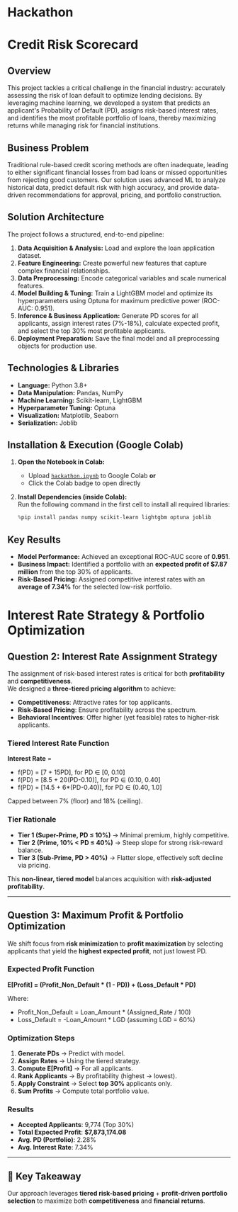 # Hackathon
#  Credit Risk Scorecard

## Overview
This project tackles a critical challenge in the financial industry: accurately assessing the risk of loan default to optimize lending decisions. By leveraging machine learning, we developed a system that predicts an applicant's Probability of Default (PD), assigns risk-based interest rates, and identifies the most profitable portfolio of loans, thereby maximizing returns while managing risk for financial institutions.

## Business Problem
Traditional rule-based credit scoring methods are often inadequate, leading to either significant financial losses from bad loans or missed opportunities from rejecting good customers. Our solution uses advanced ML to analyze historical data, predict default risk with high accuracy, and provide data-driven recommendations for approval, pricing, and portfolio construction.

## Solution Architecture
The project follows a structured, end-to-end pipeline:
1.  **Data Acquisition & Analysis:** Load and explore the loan application dataset.
2.  **Feature Engineering:** Create powerful new features that capture complex financial relationships.
3.  **Data Preprocessing:** Encode categorical variables and scale numerical features.
4.  **Model Building & Tuning:** Train a LightGBM model and optimize its hyperparameters using Optuna for maximum predictive power (ROC-AUC: 0.951).
5.  **Inference & Business Application:** Generate PD scores for all applicants, assign interest rates (7%-18%), calculate expected profit, and select the top 30% most profitable applicants.
6.  **Deployment Preparation:** Save the final model and all preprocessing objects for production use.



## Technologies & Libraries
-   **Language:** Python 3.8+
-   **Data Manipulation:** Pandas, NumPy
-   **Machine Learning:** Scikit-learn, LightGBM
-   **Hyperparameter Tuning:** Optuna
-   **Visualization:** Matplotlib, Seaborn
-   **Serialization:** Joblib

## Installation & Execution (Google Colab)

1. **Open the Notebook in Colab:**  
   - Upload [`hackathon.ipynb`][def] to Google Colab **or**  
   - Click the Colab badge to open directly  


2. **Install Dependencies (inside Colab):**  
   Run the following command in the first cell to install all required libraries:  
   ```python
   %pip install pandas numpy scikit-learn lightgbm optuna joblib
## Key Results
-   **Model Performance:** Achieved an exceptional ROC-AUC score of **0.951**.
-   **Business Impact:** Identified a portfolio with an **expected profit of $7.87 million** from the top 30% of applicants.
-   **Risk-Based Pricing:** Assigned competitive interest rates with an **average of 7.34%** for the selected low-risk portfolio.

# Interest Rate Strategy & Portfolio Optimization

## Question 2: Interest Rate Assignment Strategy
The assignment of risk-based interest rates is critical for both **profitability** and **competitiveness**.  
We designed a **three-tiered pricing algorithm** to achieve:

- **Competitiveness**: Attractive rates for top applicants.  
- **Risk-Based Pricing**: Ensure profitability across the spectrum.  
- **Behavioral Incentives**: Offer higher (yet feasible) rates to higher-risk applicants.  

### Tiered Interest Rate Function

**Interest Rate** = 
- f(PD) = [7 + 15PD], for PD ∈ [0, 0.10]
- f(PD) = [8.5 + 20(PD-0.10)], for PD ∈ (0.10, 0.40]
- f(PD) = [14.5 + 6*(PD-0.40)], for PD ∈ (0.40, 1.0]

Capped between 7% (floor) and 18% (ceiling).


### Tier Rationale
- **Tier 1 (Super-Prime, PD ≤ 10%)** → Minimal premium, highly competitive.  
- **Tier 2 (Prime, 10% < PD ≤ 40%)** → Steep slope for strong risk-reward balance.  
- **Tier 3 (Sub-Prime, PD > 40%)** → Flatter slope, effectively soft decline via pricing.  

This **non-linear, tiered model** balances acquisition with **risk-adjusted profitability**.

---

## Question 3: Maximum Profit & Portfolio Optimization
We shift focus from **risk minimization** to **profit maximization** by selecting applicants that yield the **highest expected profit**, not just lowest PD.  

### Expected Profit Function
**E[Profit] = (Profit_Non_Default * (1 - PD)) + (Loss_Default * PD)**

Where:
- Profit_Non_Default = Loan_Amount * (Assigned_Rate / 100)
- Loss_Default = -Loan_Amount * LGD (assuming LGD = 60%)

### Optimization Steps
1. **Generate PDs** → Predict with model.  
2. **Assign Rates** → Using the tiered strategy.  
3. **Compute E[Profit]** → For all applicants.  
4. **Rank Applicants** → By profitability (highest → lowest).  
5. **Apply Constraint** → Select **top 30%** applicants only.  
6. **Sum Profits** → Compute total portfolio value.  

### Results
- **Accepted Applicants**: 9,774 (Top 30%)  
- **Total Expected Profit**: **$7,873,174.08**  
- **Avg. PD (Portfolio)**: 2.28%  
- **Avg. Interest Rate**: 7.34%  

---

## 🚀 Key Takeaway
Our approach leverages **tiered risk-based pricing** + **profit-driven portfolio selection** to maximize both **competitiveness** and **financial returns**.



[def]: https://colab.research.google.com/drive/1Wn0Ox3JQjyFwgxXAZj1t5MZmlKv_QXpS?usp=sharing

